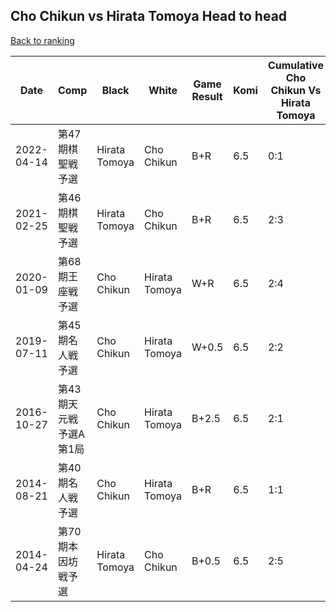 ## Cho Chikun vs Hirata Tomoya Head to head

[Back to ranking](../../index.md)




| **Date** | **Comp** | **Black** | **White** | **Game Result** | **Komi** | **Cumulative Cho Chikun Vs Hirata Tomoya** | **Cho Chikun Streak** | **Hirata Tomoya Streak** | 
| --- | --- | --- | --- | --- | --- | --- | --- | --- |
| 2022-04-14 | 第47期棋聖戦予選 | Hirata Tomoya | Cho Chikun | B+R | 6.5 | 0:1 | 0 | 1 | 
| 2021-02-25 | 第46期棋聖戦予選 | Hirata Tomoya | Cho Chikun | B+R | 6.5 | 2:3 | 0 | 2 | 
| 2020-01-09 | 第68期王座戦予選 | Cho Chikun | Hirata Tomoya | W+R | 6.5 | 2:4 | 0 | 3 | 
| 2019-07-11 | 第45期名人戦予選 | Cho Chikun | Hirata Tomoya | W+0.5 | 6.5 | 2:2 | 0 | 1 | 
| 2016-10-27 | 第43期天元戦　予選A第1局 | Cho Chikun | Hirata Tomoya | B+2.5 | 6.5 | 2:1 | 2 | 0 | 
| 2014-08-21 | 第40期名人戦予選 | Cho Chikun | Hirata Tomoya | B+R | 6.5 | 1:1 | 1 | 0 | 
| 2014-04-24 | 第70期本因坊戦予選 | Hirata Tomoya | Cho Chikun | B+0.5 | 6.5 | 2:5 | 0 | 4 |




